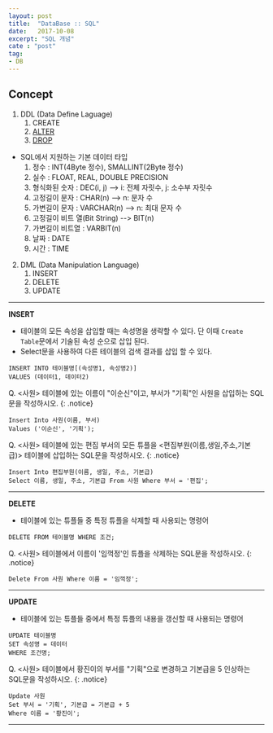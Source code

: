 ```yaml
---
layout: post
title:  "DataBase :: SQL"
date:   2017-10-08
excerpt: "SQL 개념"
cate : "post"
tag:
- DB
---
```


## Concept

1. DDL (Data Define Laguage)
    1. CREATE
    2. [ALTER](https://goodgid.github.io/DB-Alter/)
    3. [DROP](https://goodgid.github.io/DB-Drop/)

* SQL에서 지원하는 기본 데이터 타입
    1. 정수 : INT(4Byte 정수), SMALLINT(2Byte 정수)
    2. 실수 : FLOAT, REAL, DOUBLE PRECISION
    3. 형식화된 숫자 : DEC(i, j) --> i: 전체 자릿수,   j: 소수부 자릿수
    4. 고정길이 문자 : CHAR(n) --> n: 문자 수
    5. 가변길이 문자 : VARCHAR(n) --> n: 최대 문자 수
    6. 고정길이 비트 열(Bit String) --> BIT(n)
    7. 가변길이 비트열 : VARBIT(n)
    8. 날짜 : DATE
    9. 시간 : TIME





2. DML (Data Manipulation Language)
    1. INSERT
    2. DELETE
    3. UPDATE

--- 

**INSERT**

* 테이블의 모든 속성을 삽입할 때는 속성명을 생략할 수 있다. 단 이때 `Create Table`문에서 기술된 속성 순으로 삽입 된다.
* Select문을 사용하여 다른 테이블의 검색 결과를 삽입 할 수 있다.


```
INSERT INTO 테이블명[(속성명1, 속성명2)]
VALUES (데이터1, 데이터2)
```

Q. <사원> 테이블에 있는 이름이 "이순신"이고, 부서가 "기획"인 사원을 삽입하는 SQL문을 작성하시오.
{: .notice}

```
Insert Into 사원(이름, 부서)
Values ('이순신', '기획');
```    


Q. <사원> 테이블에 있는 편집 부서의 모든 튜플을 <편집부원(이름,생일,주소,기본급)> 테이블에 삽입하는 SQL문을 작성하시오.
{: .notice}

```
Insert Into 편집부원(이름, 생일, 주소, 기본급)
Select 이름, 생일, 주소, 기본급 From 사원 Where 부서 = '편집';
```    

---



**DELETE**

* 테이블에 있는 튜플들 중 특정 튜플을 삭제할 때 사용되는 명령어


```
DELETE FROM 테이블명 WHERE 조건;
```

Q. <사원> 테이블에서 이름이 '임꺽정'인 튜플을 삭제하는 SQL문을 작성하시오.
{: .notice}

```
Delete From 사원 Where 이름 = '임꺽정';
```    

---




**UPDATE**

* 테이블에 있는 튜플들 중에서 특정 튜플의 내용을 갱신할 때 사용되는 명령어


```
UPDATE 테이블명
SET 속성명 = 데이터
WHERE 조건명;
```

Q. <사원> 테이블에서 황진이의 부서를 "기획"으로 변경하고 기본급을 5 인상하는 SQL문을 작성하시오.
{: .notice}

```
Update 사원
Set 부서 = '기획', 기본급 = 기본급 + 5
Where 이름 = '황진이';
```    

---



